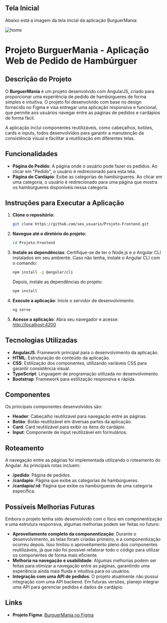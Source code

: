## Tela Inicial
Abaixo está a imagem da tela inicial da aplicação BurguerMania:

![home](https://github.com/user-attachments/assets/7e3aea98-5033-4b23-a71b-e4a2743a8243)

# Projeto BurguerMania - Aplicação Web de Pedido de Hambúrguer

## Descrição do Projeto
O **BurguerMania** é um projeto desenvolvido com AngularJS, criado para proporcionar uma experiência de pedido de hambúrgueres de forma simples e intuitiva. O projeto foi desenvolvido com base no design fornecido no Figma e visa entregar uma aplicação responsiva e funcional, que permite aos usuários navegar entre as páginas de pedidos e cardápios de forma fácil.

A aplicação inclui componentes reutilizáveis, como cabeçalhos, botões, cards e inputs, todos desenvolvidos para garantir a manutenção da consistência visual e facilitar a reutilização em diferentes telas.

## Funcionalidades
- **Página de Pedido**: A página onde o usuário pode fazer os pedidos. Ao clicar em "Pedido", o usuário é redirecionado para esta tela.
- **Página de Cardápio**: Exibe as categorias de hambúrgueres. Ao clicar em uma categoria, o usuário é redirecionado para uma página que mostra os hambúrgueres disponíveis nessa categoria.
  
## Instruções para Executar a Aplicação
1. **Clone o repositório:**
   ```bash
   git clone https://github.com/seu_usuario/Projeto-Frontend.git
   ```

2. **Navegue até o diretório do projeto:**
   ```bash
   cd Projeto-Frontend
   ```

3. **Instale as dependências**: Certifique-se de ter o Node.js e o Angular CLI instalados em seu ambiente. Caso não tenha, instale o Angular CLI com o comando:
   ```bash
   npm install -g @angular/cli
   ```
   Depois, instale as dependências do projeto:
   ```bash
   npm install
   ```

4. **Execute a aplicação**: Inicie o servidor de desenvolvimento:
   ```bash
   ng serve
   ```

5. **Acesse a aplicação**: Abra seu navegador e acesse:
   [http://localhost:4200](http://localhost:4200)

## Tecnologias Utilizadas
- **AngularJS**: Framework principal para o desenvolvimento da aplicação.
- **HTML**: Estruturação do conteúdo da aplicação.
- **CSS**: Estilização dos componentes, utilizando variáveis CSS para garantir consistência visual.
- **TypeScript**: Linguagem de programação utilizada no desenvolvimento.
- **Bootstrap**: Framework para estilização responsiva e rápida.
  
## Componentes
Os principais componentes desenvolvidos são:
- **Header**: Cabeçalho reutilizável para navegação entre as páginas.
- **Botão**: Botão reutilizável em diversas partes da aplicação.
- **Card**: Card reutilizável para exibir os itens do cardápio.
- **Input**: Componente de input reutilizável em formulários.

## Roteamento
A navegação entre as páginas foi implementada utilizando o roteamento do Angular. As principais rotas incluem:
- **/pedido**: Página de pedidos.
- **/cardapio**: Página que exibe as categorias de hambúrgueres.
- **/cardapio/:id**: Página que exibe os hambúrgueres de uma categoria específica.

## Possíveis Melhorias Futuras
Embora o projeto tenha sido desenvolvido com o foco em componentização e uma estrutura responsiva, algumas melhorias podem ser feitas no futuro:
- **Aproveitamento completo da componentização**: Durante o desenvolvimento, as telas foram criadas primeiro, e a componentização ocorreu depois. Isso limitou o aproveitamento pleno dos componentes reutilizáveis, já que não foi possível refatorar todo o código para utilizar os componentes de forma mais eficiente.
- **Melhoria na navegação e usabilidade**: Algumas melhorias podem ser feitas para otimizar a navegação entre as páginas, garantindo uma experiência ainda mais fluida e intuitiva para os usuários.
- **Integração com uma API de pedidos**: O projeto atualmente não possui integração com uma API backend. Em futuras versões, planejo integrar uma API para gerenciar pedidos e dados de cardápio.

## Links
- **Projeto Figma**: [BurguerMania no Figma](https://www.figma.com/file/xyz123)
